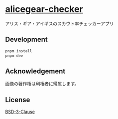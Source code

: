 # [alicegear-checker](https://s10az.github.io/alicegear-checker/)

アリス・ギア・アイギスのスカウト率チェッカーアプリ

## Development

```bash
pnpm install
pnpm dev
```

## Acknowledgement

画像の著作権は利権者に帰属します。

## License

[BSD-3-Clause](LICENSE)
